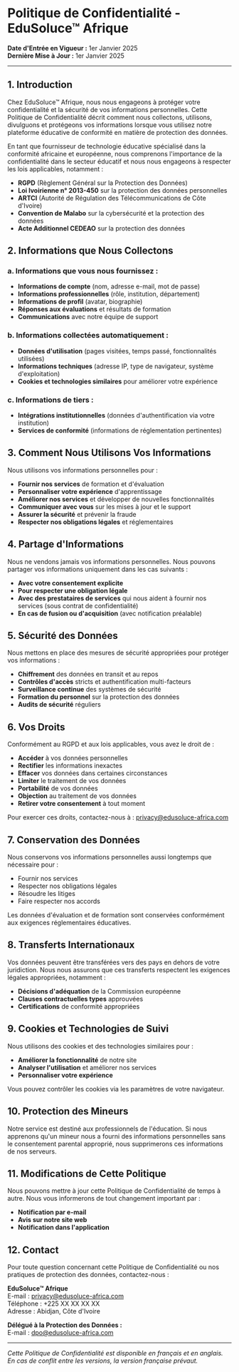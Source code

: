 # Politique de Confidentialité - EduSoluce™ Afrique

**Date d'Entrée en Vigueur :** 1er Janvier 2025  
**Dernière Mise à Jour :** 1er Janvier 2025

---

## 1. Introduction

Chez EduSoluce™ Afrique, nous nous engageons à protéger votre confidentialité et la sécurité de vos informations personnelles. Cette Politique de Confidentialité décrit comment nous collectons, utilisons, divulguons et protégeons vos informations lorsque vous utilisez notre plateforme éducative de conformité en matière de protection des données.

En tant que fournisseur de technologie éducative spécialisé dans la conformité africaine et européenne, nous comprenons l'importance de la confidentialité dans le secteur éducatif et nous nous engageons à respecter les lois applicables, notamment :

- **RGPD** (Règlement Général sur la Protection des Données)
- **Loi Ivoirienne n° 2013-450** sur la protection des données personnelles
- **ARTCI** (Autorité de Régulation des Télécommunications de Côte d'Ivoire)
- **Convention de Malabo** sur la cybersécurité et la protection des données
- **Acte Additionnel CEDEAO** sur la protection des données

## 2. Informations que Nous Collectons

### a. Informations que vous nous fournissez :
- **Informations de compte** (nom, adresse e-mail, mot de passe)
- **Informations professionnelles** (rôle, institution, département)
- **Informations de profil** (avatar, biographie)
- **Réponses aux évaluations** et résultats de formation
- **Communications** avec notre équipe de support

### b. Informations collectées automatiquement :
- **Données d'utilisation** (pages visitées, temps passé, fonctionnalités utilisées)
- **Informations techniques** (adresse IP, type de navigateur, système d'exploitation)
- **Cookies et technologies similaires** pour améliorer votre expérience

### c. Informations de tiers :
- **Intégrations institutionnelles** (données d'authentification via votre institution)
- **Services de conformité** (informations de réglementation pertinentes)

## 3. Comment Nous Utilisons Vos Informations

Nous utilisons vos informations personnelles pour :

- **Fournir nos services** de formation et d'évaluation
- **Personnaliser votre expérience** d'apprentissage
- **Améliorer nos services** et développer de nouvelles fonctionnalités
- **Communiquer avec vous** sur les mises à jour et le support
- **Assurer la sécurité** et prévenir la fraude
- **Respecter nos obligations légales** et réglementaires

## 4. Partage d'Informations

Nous ne vendons jamais vos informations personnelles. Nous pouvons partager vos informations uniquement dans les cas suivants :

- **Avec votre consentement explicite**
- **Pour respecter une obligation légale**
- **Avec des prestataires de services** qui nous aident à fournir nos services (sous contrat de confidentialité)
- **En cas de fusion ou d'acquisition** (avec notification préalable)

## 5. Sécurité des Données

Nous mettons en place des mesures de sécurité appropriées pour protéger vos informations :

- **Chiffrement** des données en transit et au repos
- **Contrôles d'accès** stricts et authentification multi-facteurs
- **Surveillance continue** des systèmes de sécurité
- **Formation du personnel** sur la protection des données
- **Audits de sécurité** réguliers

## 6. Vos Droits

Conformément au RGPD et aux lois applicables, vous avez le droit de :

- **Accéder** à vos données personnelles
- **Rectifier** les informations inexactes
- **Effacer** vos données dans certaines circonstances
- **Limiter** le traitement de vos données
- **Portabilité** de vos données
- **Objection** au traitement de vos données
- **Retirer votre consentement** à tout moment

Pour exercer ces droits, contactez-nous à : privacy@edusoluce-africa.com

## 7. Conservation des Données

Nous conservons vos informations personnelles aussi longtemps que nécessaire pour :

- Fournir nos services
- Respecter nos obligations légales
- Résoudre les litiges
- Faire respecter nos accords

Les données d'évaluation et de formation sont conservées conformément aux exigences réglementaires éducatives.

## 8. Transferts Internationaux

Vos données peuvent être transférées vers des pays en dehors de votre juridiction. Nous nous assurons que ces transferts respectent les exigences légales appropriées, notamment :

- **Décisions d'adéquation** de la Commission européenne
- **Clauses contractuelles types** approuvées
- **Certifications** de conformité appropriées

## 9. Cookies et Technologies de Suivi

Nous utilisons des cookies et des technologies similaires pour :

- **Améliorer la fonctionnalité** de notre site
- **Analyser l'utilisation** et améliorer nos services
- **Personnaliser votre expérience**

Vous pouvez contrôler les cookies via les paramètres de votre navigateur.

## 10. Protection des Mineurs

Notre service est destiné aux professionnels de l'éducation. Si nous apprenons qu'un mineur nous a fourni des informations personnelles sans le consentement parental approprié, nous supprimerons ces informations de nos serveurs.

## 11. Modifications de Cette Politique

Nous pouvons mettre à jour cette Politique de Confidentialité de temps à autre. Nous vous informerons de tout changement important par :

- **Notification par e-mail**
- **Avis sur notre site web**
- **Notification dans l'application**

## 12. Contact

Pour toute question concernant cette Politique de Confidentialité ou nos pratiques de protection des données, contactez-nous :

**EduSoluce™ Afrique**  
E-mail : privacy@edusoluce-africa.com  
Téléphone : +225 XX XX XX XX  
Adresse : Abidjan, Côte d'Ivoire

**Délégué à la Protection des Données :**  
E-mail : dpo@edusoluce-africa.com

---

*Cette Politique de Confidentialité est disponible en français et en anglais. En cas de conflit entre les versions, la version française prévaut.*
